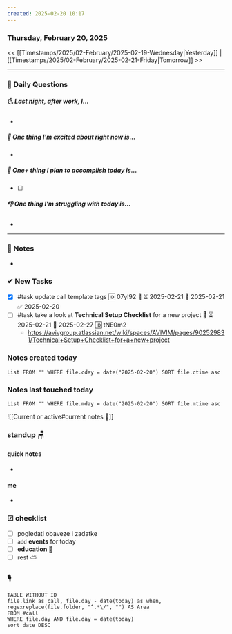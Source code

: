 ```yaml
---
created: 2025-02-20 10:17
---
```

### Thursday, February 20, 2025

<< [[Timestamps/2025/02-February/2025-02-19-Wednesday|Yesterday]] | [[Timestamps/2025/02-February/2025-02-21-Friday|Tomorrow]] >>

___
### 📅 Daily Questions
##### 🌜 **Last night, after work, I...**
- 

##### 🙌 **One thing I'm excited about right now is...**
- 

##### 🚀 **One+ thing I plan to accomplish today is...**
- [ ] 

##### 👎 **One thing I'm struggling with today is...**
- 

---
### 📝 Notes
- 
### ✔ New Tasks
- [x] #task update call template tags 🆔 07yl92 🔼 ⏳ 2025-02-21 📅 2025-02-21 ✅ 2025-02-20
- [ ] #task take a look at **Technical Setup Checklist** for a new project 🔼 ⏳ 2025-02-21 📅 2025-02-27 🆔 tNE0m2
	- https://avivgroup.atlassian.net/wiki/spaces/AVIVIM/pages/902529831/Technical+Setup+Checklist+for+a+new+project

### Notes created today
```dataview
List FROM "" WHERE file.cday = date("2025-02-20") SORT file.ctime asc
```

### Notes last touched today
```dataview
List FROM "" WHERE file.mday = date("2025-02-20") SORT file.mtime asc
`````

![[Current or active#current notes 📓]]

### standup 🪑

#### quick notes
- 
#### me 
- 

### ☑ checklist
- [ ] pogledati  obaveze i zadatke
- [ ] `add` **events** for today
- [ ] **education 🎒**
- [ ] rest ⛅ 

### 🎙
```dataview
TABLE WITHOUT ID
file.link as call, file.day - date(today) as when, regexreplace(file.folder, "^.*\/", "") AS Area
FROM #call
WHERE file.day AND file.day = date(today)
sort date DESC
```
